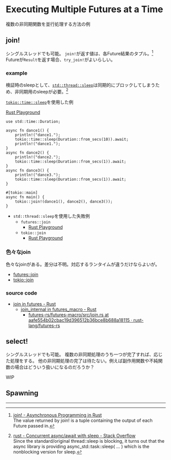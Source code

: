 # Executing Multiple Futures at a Time
複数の非同期関数を並行処理する方法の例

## join!
シングルスレッドでも可能。
`join!`が返す値は、各Future結果のタプル。[^note1]
Futureが`Result`を返す場合、`try_join!`がよいらしい。

### example
検証時のsleepとして、[`std::thread::sleep`](https://doc.rust-lang.org/std/thread/fn.sleep.html)は同期的にブロックしてしまうため、非同期用のsleepが必要。[^note2]

[`tokio::time::sleep`](https://docs.rs/tokio/latest/tokio/time/fn.sleep.html)を使用した例

[Rust Playground](https://play.rust-lang.org/?version=stable&mode=debug&edition=2021&gist=ba8eeae7806dab4fa76f5da6dfac5746)

```rust,edition2021
use std::time::Duration;

async fn dance1() { 
    println!("dance1.");
    tokio::time::sleep(Duration::from_secs(10)).await;
    println!("dance1.");
}
async fn dance2() { 
    println!("dance2.");
    tokio::time::sleep(Duration::from_secs(1)).await;
}
async fn dance3() { 
    println!("dance3.");
    tokio::time::sleep(Duration::from_secs(1)).await;
}

#[tokio::main]
async fn main() {
    tokio::join!(dance1(), dance2(), dance3());
}
```

- `std::thread::sleep`を使用した失敗例
  - `futures::join`
    - [Rust Playground](https://play.rust-lang.org/?version=stable&mode=debug&edition=2021&gist=7519fd005a6f3908e2c8d1f994f7197d)
  - `tokio::join`
    - [Rust Playground](https://play.rust-lang.org/?version=stable&mode=debug&edition=2021&gist=7a7c794aab463bed6ecf032284fe0564)

### 色々なjoin
色々なjoinがある。差分は不明。対応するランタイムが違うだけならよいが。
- [futures::join](https://docs.rs/futures/latest/futures/macro.join.html)
- [tokio::join](https://docs.rs/tokio/latest/tokio/macro.join.html)

### source code
- [join in futures - Rust](https://docs.rs/futures/latest/futures/macro.join.html)
  - [join_internal in futures_macro - Rust](https://docs.rs/futures-macro/latest/futures_macro/macro.join_internal.html)
    - [futures-rs/futures-macro/src/join.rs at aafe554b02cbac19d396512b36bce8b688a18115 · rust-lang/futures-rs](https://github.com/rust-lang/futures-rs/blob/aafe554b02cbac19d396512b36bce8b688a18115/futures-macro/src/join.rs#L50-L86)

## select!
シングルスレッドでも可能。
複数の非同期処理のうち一つが完了すれば、応じた処理をする。
他の非同期処理の完了は待たない。例えば副作用関数や不純関数の場合はどういう扱いになるのだろうか？

WIP

## Spawning



---
[^note1]: [join! - Asynchronous Programming in Rust](https://rust-lang.github.io/async-book/06_multiple_futures/02_join.html)<br />
The value returned by join! is a tuple containing the output of each Future passed in.

[^note2]: [rust - Concurrent async/await with sleep - Stack Overflow](https://stackoverflow.com/questions/70959134/concurrent-async-await-with-sleep)<br />
Since the standard/original thread::sleep is blocking, it turns out that the async library is providing async_std::task::sleep( ... ) which is the nonblocking version for sleep. 

